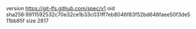 version https://git-lfs.github.com/spec/v1
oid sha256:9911592532c70e32ce1b33c031ff7eb8046f83f52bd648faee50f3de511bb85f
size 2817
